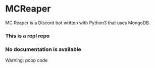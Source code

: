 # MCReaper
MC Reaper is a Discord bot written with Python3 that uses MongoDB.
### This is a repl repo

### No documentation is available
Warning: poop code
